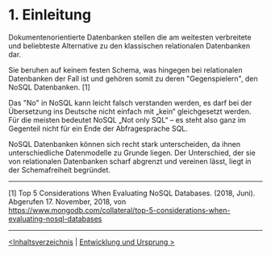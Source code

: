 # 1. Einleitung

Dokumentenorientierte Datenbanken stellen die am weitesten verbreitete und beliebteste Alternative zu den klassischen relationalen Datenbanken dar. 

Sie beruhen auf keinem festen Schema, was hingegen bei relationalen Datenbanken der Fall ist und gehören somit zu deren "Gegenspielern", den NoSQL Datenbanken. [1]

Das "No" in NoSQL kann leicht falsch verstanden werden, es darf bei der Übersetzung ins Deutsche nicht einfach mit „kein“
gleichgesetzt werden. Für die meisten bedeutet NoSQL „Not only SQL“ – es steht also ganz im Gegenteil nicht für ein Ende der Abfragesprache SQL.

NoSQL Datenbanken können sich recht stark unterscheiden, da ihnen unterschiedliche Datenmodelle zu Grunde liegen. Der Unterschied, der sie von relationalen Datenbanken scharf abgrenzt und vereinen lässt, liegt in der Schemafreiheit begründet. 

------

[1] Top 5 Considerations When Evaluating NoSQL Databases. (2018, Juni). Abgerufen 17. November, 2018, von https://www.mongodb.com/collateral/top-5-considerations-when-evaluating-nosql-databases

------

[<Inhaltsverzeichnis](02_toc.md)	|	[Entwicklung und Ursprung >](04_Entwicklung-und-Ursprung.md)
